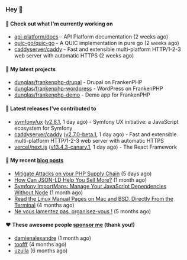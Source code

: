 ### Hey 👋

#### 👷 Check out what I'm currently working on

- [api-platform/docs](https://github.com/api-platform/docs) - API Platform documentation (2 weeks ago)
- [quic-go/quic-go](https://github.com/quic-go/quic-go) - A QUIC implementation in pure go (2 weeks ago)
- [caddyserver/caddy](https://github.com/caddyserver/caddy) - Fast and extensible multi-platform HTTP/1-2-3 web server with automatic HTTPS (2 weeks ago)

#### 🌱 My latest projects

- [dunglas/frankenphp-drupal](https://github.com/dunglas/frankenphp-drupal) - Drupal on FrankenPHP
- [dunglas/frankenphp-wordpress](https://github.com/dunglas/frankenphp-wordpress) - WordPress on FrankenPHP
- [dunglas/frankenphp-demo](https://github.com/dunglas/frankenphp-demo) - Demo app for FrankenPHP

#### 🔭 Latest releases I've contributed to

- [symfony/ux](https://github.com/symfony/ux) ([v2.8.1](https://github.com/symfony/ux/releases/tag/v2.8.1), 1 day ago) - Symfony UX initiative: a JavaScript ecosystem for Symfony
- [caddyserver/caddy](https://github.com/caddyserver/caddy) ([v2.7.0-beta.1](https://github.com/caddyserver/caddy/releases/tag/v2.7.0-beta.1), 1 day ago) - Fast and extensible multi-platform HTTP/1-2-3 web server with automatic HTTPS
- [vercel/next.js](https://github.com/vercel/next.js) ([v13.4.3-canary.1](https://github.com/vercel/next.js/releases/tag/v13.4.3-canary.1), 1 day ago) - The React Framework

#### 📜 My recent [blog posts](https://dunglas.fr)

- [Mitigate Attacks on your PHP Supply Chain](https://dunglas.dev/2023/05/mitigate-attacks-on-your-php-supply-chain/) (5 days ago)
- [How Can JSON-LD Help You Sell More?](https://dunglas.dev/2023/04/how-can-json-ld-help-you-sell-more/) (1 month ago)
- [Symfony ImportMaps: Manage Your JavaScript Dependencies Without Node](https://dunglas.dev/2023/03/symfony-importmaps-manage-your-javascript-dependencies-without-node/) (1 month ago)
- [Read the Linux Manual Pages on Mac and BSD, Directly From the Terminal](https://dunglas.dev/2022/12/read-the-linux-manual-pages-on-mac-and-bsd-directly-from-the-terminal/) (4 months ago)
- [Ne vous lamentez pas, organisez-vous !](https://dunglas.dev/2022/12/ne-vous-lamentez-pas-organisez-vous/) (5 months ago)

#### ❤️ These awesome people [sponsor me](https://github.com/sponsors/dunglas) (thank you!)

- [damienalexandre](https://github.com/damienalexandre) (1 month ago)
- [toofff](https://github.com/toofff) (4 months ago)
- [uzulla](https://github.com/uzulla) (6 months ago)
